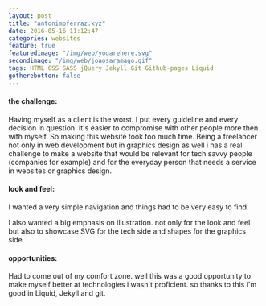 ```yaml
---
layout: post
title: "antonimoferraz.xyz"
date: 2016-05-16 11:12:47
categories: websites
feature: true
featuredimage: "/img/web/youarehere.svg"
secondimage: "/img/web/joaosaramago.gif"
tags: HTML CSS SASS jQuery Jekyll Git Github-pages Liquid
gotherebotton: false
---
```



#### the challenge:

Having myself as a client is the worst. I put every guideline and every decision in question. it's easier to compromise with other people more then with myself. So making this website took too much time.
Being a freelancer not only in web development but in graphics design as well i has a real challenge to make a website that would be relevant for tech savvy people (companies for example) and for the everyday person that needs a service in websites or graphics design.

#### look and feel:

I wanted a very simple navigation and things had to be very easy to find.

I also wanted a big emphasis on illustration. not only for the look and feel but also to showcase SVG for the tech side and shapes for the graphics side.


#### opportunities:

Had to come out of my comfort zone.
well this was a good opportunity to make myself better at technologies i wasn't proficient. so thanks to this i'm good in Liquid, Jekyll and git. 
